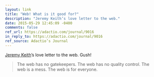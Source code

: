 ```yaml
---
layout: link
title: "Web! What is it good for?"
description: "Jeremy Keith’s love letter to the web."
date: 2015-05-29 12:45:09 -0400
comments: false
ref_url: https://adactio.com/journal/9016
in_reply_to: https://adactio.com/journal/9016
ref_source: Adactio’s Journal
---
```


[Jeremy Keith](https://adactio.com/)’s love letter to the web. Gush!

> The web has no gatekeepers. The web has no quality control. The web is a mess. The web is for everyone.